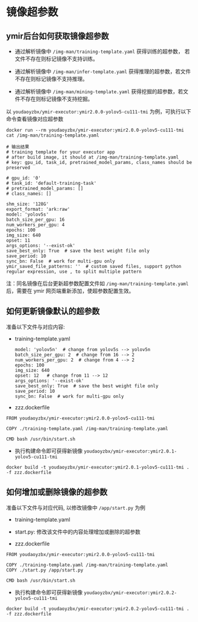 # 镜像超参数

## ymir后台如何获取镜像超参数

- 通过解析镜像中 `/img-man/training-template.yaml` 获得训练的超参数， 若文件不存在则标记镜像不支持训练。

- 通过解析镜像中 `/img-man/infer-template.yaml` 获得推理的超参数，若文件不存在则标记镜像不支持推理。

- 通过解析镜像中 `/img-man/mining-template.yaml` 获得挖掘的超参数，若文件不存在则标记镜像不支持挖掘。

以 `youdaoyzbx/ymir-executor:ymir2.0.0-yolov5-cu111-tmi` 为例，可执行以下命令查看镜像对应超参数

```
docker run --rm youdaoyzbx/ymir-executor:ymir2.0.0-yolov5-cu111-tmi cat /img-man/training-template.yaml

# 输出结果
# training template for your executor app
# after build image, it should at /img-man/training-template.yaml
# key: gpu_id, task_id, pretrained_model_params, class_names should be preserved

# gpu_id: '0'
# task_id: 'default-training-task'
# pretrained_model_params: []
# class_names: []

shm_size: '128G'
export_format: 'ark:raw'
model: 'yolov5s'
batch_size_per_gpu: 16
num_workers_per_gpu: 4
epochs: 100
img_size: 640
opset: 11
args_options: '--exist-ok'
save_best_only: True  # save the best weight file only
save_period: 10
sync_bn: False  # work for multi-gpu only
ymir_saved_file_patterns: ''  # custom saved files, support python regular expression, use , to split multiple pattern
```

注：同名镜像在后台更新超参数配置文件如 `/img-man/training-template.yaml` 后，需要在 ymir 网页端重新添加，使超参数配置生效。

## 如何更新镜像默认的超参数

准备以下文件与对应内容:

- training-template.yaml

    ```
    model: 'yolov5n'  # change from yolov5s --> yolov5n
    batch_size_per_gpu: 2  # change from 16 --> 2
    num_workers_per_gpu: 2  # change from 4 --> 2
    epochs: 100
    img_size: 640
    opset: 12   # change from 11 --> 12
    args_options: '--exist-ok'
    save_best_only: True  # save the best weight file only
    save_period: 10
    sync_bn: False  # work for multi-gpu only
    ```

- zzz.dockerfile

```
FROM youdaoyzbx/ymir-executor:ymir2.0.0-yolov5-cu111-tmi

COPY ./training-template.yaml /img-man/training-template.yaml

CMD bash /usr/bin/start.sh
```

- 执行构建命令即可获得新镜像 `youdaoyzbx/ymir-executor:ymir2.0.1-yolov5-cu111-tmi`

```
docker build -t youdaoyzbx/ymir-executor:ymir2.0.1-yolov5-cu111-tmi . -f zzz.dockerfile
```

## 如何增加或删除镜像的超参数

准备以下文件与对应代码, 以修改镜像中 `/app/start.py` 为例

- training-template.yaml

- start.py: 修改该文件中的内容处理增加或删除的超参数

- zzz.dockerfile

```
FROM youdaoyzbx/ymir-executor:ymir2.0.0-yolov5-cu111-tmi

COPY ./training-template.yaml /img-man/training-template.yaml
COPY ./start.py /app/start.py

CMD bash /usr/bin/start.sh
```

- 执行构建命令即可获得新镜像 `youdaoyzbx/ymir-executor:ymir2.0.2-yolov5-cu111-tmi`

```
docker build -t youdaoyzbx/ymir-executor:ymir2.0.2-yolov5-cu111-tmi . -f zzz.dockerfile
```

